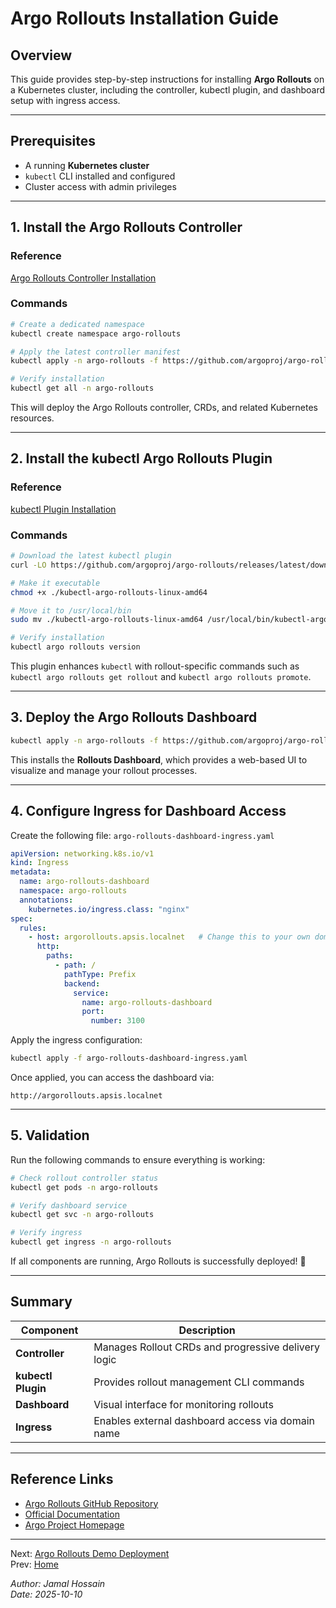 # Argo Rollouts Installation Guide

## Overview

This guide provides step-by-step instructions for installing **Argo Rollouts** on a Kubernetes cluster, including the controller, kubectl plugin, and dashboard setup with ingress access.

---

## Prerequisites

- A running **Kubernetes cluster**
- `kubectl` CLI installed and configured
- Cluster access with admin privileges

---

## 1. Install the Argo Rollouts Controller

### Reference
[Argo Rollouts Controller Installation](https://argoproj.github.io/argo-rollouts/installation/#controller-installation)

### Commands

```bash
# Create a dedicated namespace
kubectl create namespace argo-rollouts

# Apply the latest controller manifest
kubectl apply -n argo-rollouts -f https://github.com/argoproj/argo-rollouts/releases/latest/download/install.yaml

# Verify installation
kubectl get all -n argo-rollouts
```

This will deploy the Argo Rollouts controller, CRDs, and related Kubernetes resources.

---

## 2. Install the kubectl Argo Rollouts Plugin

### Reference
[kubectl Plugin Installation](https://argoproj.github.io/argo-rollouts/installation/#kubectl-plugin-installation)

### Commands

```bash
# Download the latest kubectl plugin
curl -LO https://github.com/argoproj/argo-rollouts/releases/latest/download/kubectl-argo-rollouts-linux-amd64

# Make it executable
chmod +x ./kubectl-argo-rollouts-linux-amd64

# Move it to /usr/local/bin
sudo mv ./kubectl-argo-rollouts-linux-amd64 /usr/local/bin/kubectl-argo-rollouts

# Verify installation
kubectl argo rollouts version
```

This plugin enhances `kubectl` with rollout-specific commands such as `kubectl argo rollouts get rollout` and `kubectl argo rollouts promote`.

---

## 3. Deploy the Argo Rollouts Dashboard

```bash
kubectl apply -n argo-rollouts -f https://github.com/argoproj/argo-rollouts/releases/latest/download/dashboard-install.yaml
```

This installs the **Rollouts Dashboard**, which provides a web-based UI to visualize and manage your rollout processes.

---

## 4. Configure Ingress for Dashboard Access

Create the following file: `argo-rollouts-dashboard-ingress.yaml`

```yaml
apiVersion: networking.k8s.io/v1
kind: Ingress
metadata:
  name: argo-rollouts-dashboard
  namespace: argo-rollouts
  annotations:
    kubernetes.io/ingress.class: "nginx"
spec:
  rules:
    - host: argorollouts.apsis.localnet   # Change this to your own domain
      http:
        paths:
          - path: /
            pathType: Prefix
            backend:
              service:
                name: argo-rollouts-dashboard
                port:
                  number: 3100
```

Apply the ingress configuration:

```bash
kubectl apply -f argo-rollouts-dashboard-ingress.yaml
```

Once applied, you can access the dashboard via:

```
http://argorollouts.apsis.localnet
```

---

## 5. Validation

Run the following commands to ensure everything is working:

```bash
# Check rollout controller status
kubectl get pods -n argo-rollouts

# Verify dashboard service
kubectl get svc -n argo-rollouts

# Verify ingress
kubectl get ingress -n argo-rollouts
```

If all components are running, Argo Rollouts is successfully deployed! 🎉

---

## Summary

| Component | Description |
|------------|--------------|
| **Controller** | Manages Rollout CRDs and progressive delivery logic |
| **kubectl Plugin** | Provides rollout management CLI commands |
| **Dashboard** | Visual interface for monitoring rollouts |
| **Ingress** | Enables external dashboard access via domain name |

---

## Reference Links

- [Argo Rollouts GitHub Repository](https://github.com/argoproj/argo-rollouts)
- [Official Documentation](https://argo-rollouts.readthedocs.io/)
- [Argo Project Homepage](https://argoproj.github.io/)

---
Next: [Argo Rollouts Demo Deployment](https://github.com/jamaldevsecops/ArgoCD/blob/master/argo-rollouts/docs/2.Argo-Rollouts-Demo-Deployment.md)  
Prev: [Home](https://github.com/jamaldevsecops/ArgoCD/tree/master/argo-rollouts)

*Author: Jamal Hossain*  
*Date: 2025-10-10*  
